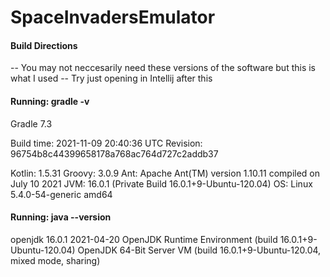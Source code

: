 # SpaceInvadersEmulator                                                                   
#### Build Directions
-- You may not neccesarily need these versions of the software but this is what I used 
-- Try just opening in Intellij after this
#### Running: gradle -v
Gradle 7.3

Build time:   2021-11-09 20:40:36 UTC
Revision:     96754b8c44399658178a768ac764d727c2addb37

Kotlin:       1.5.31
Groovy:       3.0.9
Ant:          Apache Ant(TM) version 1.10.11 compiled on July 10 2021
JVM:          16.0.1 (Private Build 16.0.1+9-Ubuntu-120.04)
OS:           Linux 5.4.0-54-generic amd64
#### Running: java --version
openjdk 16.0.1 2021-04-20
OpenJDK Runtime Environment (build 16.0.1+9-Ubuntu-120.04)
OpenJDK 64-Bit Server VM (build 16.0.1+9-Ubuntu-120.04, mixed mode, sharing)
